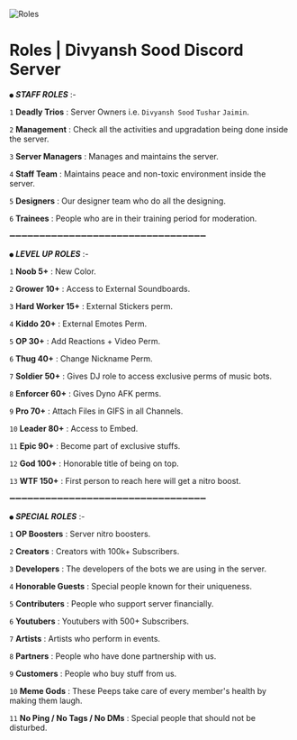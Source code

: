 ![Roles](https://user-images.githubusercontent.com/88816011/166412856-7add8fbf-fa72-456e-9250-b1d5ea14678e.png)

# Roles | Divyansh Sood Discord Server

` ● ` ___STAFF ROLES___ :-

` 1 ` **Deadly Trios** : Server Owners i.e. `Divyansh Sood` `Tushar` `Jaimin`.

` 2 ` **Management** : Check all the activities and upgradation being done inside the server.

` 3 ` **Server Managers** : Manages and maintains the server.

` 4 ` **Staff Team** : Maintains peace and non-toxic environment inside the server.

` 5 ` **Designers** : Our designer team who do all the designing.

` 6 ` **Trainees** : People who are in their training period for moderation.

➖➖➖➖➖➖➖➖➖➖➖➖➖➖➖➖➖➖➖➖➖➖➖➖➖➖➖➖➖➖➖➖➖

` ● ` ___LEVEL UP ROLES___ :-

` 1 ` **Noob 5+** : New Color.

` 2 ` **Grower 10+** : Access to External Soundboards.

` 3 ` **Hard Worker 15+** : External Stickers perm.

` 4 ` **Kiddo 20+** : External Emotes Perm.

` 5 ` **OP 30+** : Add Reactions + Video Perm.

` 6 ` **Thug 40+** : Change Nickname Perm.

` 7 ` **Soldier 50+** : Gives DJ role to access exclusive perms of music bots.

` 8 ` **Enforcer 60+** : Gives Dyno AFK perms.

` 9 ` **Pro 70+** : Attach Files in GIFS in all Channels.

` 10 ` **Leader 80+** : Access to Embed.

` 11 ` **Epic 90+** : Become part of exclusive stuffs.

` 12 ` **God 100+** : Honorable title of being on top.

` 13 ` **WTF 150+** : First person to reach here will get a nitro boost.

➖➖➖➖➖➖➖➖➖➖➖➖➖➖➖➖➖➖➖➖➖➖➖➖➖➖➖➖➖➖➖➖➖

` ● ` ___SPECIAL ROLES___ :-

` 1 ` **OP Boosters** : Server nitro boosters.

` 2 ` **Creators** : Creators with 100k+ Subscribers.

` 3 ` **Developers** : The developers of the bots we are using in the server.

` 4 ` **Honorable Guests** :  Special people known for their uniqueness.

` 5 ` **Contributers** : People who support server financially.

` 6 ` **Youtubers** : Youtubers with 500+ Subscribers.

` 7 ` **Artists** : Artists who perform in events. 

` 8 ` **Partners** : People who have done partnership with us.

` 9 ` **Customers** : People who buy stuff from us.

` 10 ` **Meme Gods** : These Peeps take care of every member's health by making them laugh.

` 11 ` **No Ping / No Tags / No DMs** : Special people that should not be disturbed.
